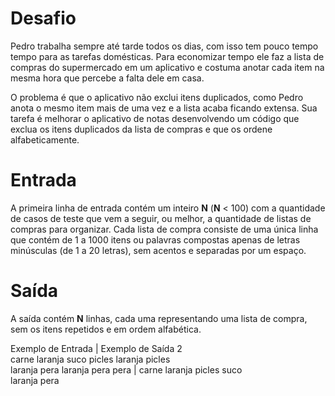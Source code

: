 # Desafio
Pedro trabalha sempre até tarde todos os dias, com isso tem pouco tempo tempo para as tarefas domésticas. Para economizar tempo ele faz a lista de compras do supermercado em um aplicativo e costuma anotar cada item na mesma hora que percebe a falta dele em casa.

O problema é que o aplicativo não exclui itens duplicados, como Pedro anota o mesmo item mais de uma vez e a lista acaba ficando extensa. Sua tarefa é melhorar o aplicativo de notas desenvolvendo um código que exclua os itens duplicados da lista de compras e que os ordene alfabeticamente.

# Entrada
A primeira linha de entrada contém um inteiro **N** (**N** < 100) com a quantidade de casos de teste que vem a seguir, ou melhor, a quantidade de listas de compras para organizar. Cada lista de compra consiste de uma única linha que contém de 1 a 1000 itens ou palavras compostas apenas de letras minúsculas (de 1 a 20 letras), sem acentos e separadas por um espaço.

# Saída
A saída contém **N** linhas, cada uma representando uma lista de compra, sem os itens repetidos e em ordem alfabética.

Exemplo de Entrada | Exemplo de Saída
2<br>carne laranja suco picles laranja picles<br>laranja pera laranja pera pera | carne laranja picles suco<br>laranja pera
